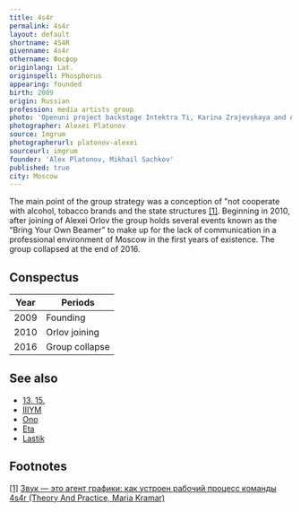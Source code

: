 ```yaml
---
title: 4s4r
permalink: 4s4r
layout: default
shortname: 4S4R
givenname: 4s4r
othername: Фосфор
originlang: Lat.
originspell: Phosphorus
appearing: founded
birth: 2009
origin: Russian
profession: media artists group
photo: 'Openuni project backstage Intektra Ti, Karina Zrajevskaya and Alexei Orlov'
photographer: Alexei Platonov
source: Imgrum
photographerurl: platonov-alexei
sourceurl: imgrum
founder: 'Alex Platonov, Mikhail Sachkov'
published: true
city: Moscow
---
```


The main point of the group strategy was a conception of "not cooperate with alcohol, tobacco brands and the state structures <span id="a1">[\[1\]](#f1)</span>. Beginning in 2010, after joining of Alexei Orlov the group holds several events known as the “Bring Your Own Beamer” to make up for the lack of communication in a professional environment of Moscow in the first years of existence. The group collapsed at the end of 2016.

## Conspectus

|Year|Periods|
|----|-----|
|2009|Founding|
|2010|Orlov joining|
|2016|Group collapse|

## See also

+ [13. 15.](13-15)
+ [IIIYM](iiiym)
+ [Ono](ono)
+ [Eta](eta)
+ [Lastik](lastik)

## Footnotes

[[1]](#a1) <span id="f1"></span> [Звук — это агент графики: как устроен рабочий процесс команды 4s4r (Theory And Practice, Maria Kramar)](https://special.theoryandpractice.ru/4s4r)
